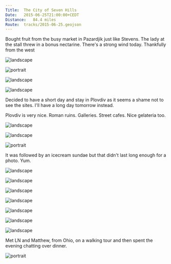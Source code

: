 ```yaml
---
Title:	The City of Seven Hills
Date:	2015-06-25T21:00:00+CEDT
Distance:	84.4 miles
Route:	tracks/2015-06-25.geojson
---
```


Bought fruit from the busy market in Pazardjik just like Stevens. The lady at the stall threw in a bonus nectarine.
There's a strong wind today. Thankfully from the west

![landscape](https://farm4.staticflickr.com/3815/18839723713_71333c451a.jpg "Market in Pazardjik")

![portrait](https://pbs.twimg.com/media/CIVpBTZUAAA3oGs.jpg:large "Bike passenger")

![landscape](https://farm1.staticflickr.com/518/19272821830_95ef7784c8.jpg "Mountains")

![landscape](https://farm1.staticflickr.com/345/19274260519_aed6a76eb9.jpg "Sunflower field")

Decided to have a short day and stay in Plovdiv as it seems a shame not to see the sites. I'll have a long day tomorrow instead.

Plovdiv is very nice. Roman ruins. Galleries. Street cafes. Nice gelateria too.

![landscape](https://farm1.staticflickr.com/559/19274277929_fcfeb845a5.jpg "Plovdiv 2019")

![landscape](https://farm1.staticflickr.com/296/18839814483_315dcd18ee.jpg "Plovdiv street art")

![portrait](https://pbs.twimg.com/media/CIWiin6UwAEfen9.jpg:large "Lunch")

It was followed by an icecream sundae but that didn't last long enough for a photo. Yum.

![landscape](https://pbs.twimg.com/media/CIWmzN-VAAEJQXp.jpg:large "The singing fountains, Plovdiv")

![landscape](https://farm1.staticflickr.com/499/19454122672_b5ac2ee330.jpg "Famous Bulgarians")

![landscape](https://farm1.staticflickr.com/557/19454118402_6a98c862b1.jpg "Walking tour guide with Milo the Crazy")

![landscape](https://farm1.staticflickr.com/382/18837950914_632bda391e.jpg "Flags in Plovdiv")

![landscape](https://farm4.staticflickr.com/3853/18839864953_8d58c8a4f8.jpg "Plovdiv")

![landscape](https://pbs.twimg.com/media/CIXBhv2WwAA2Aqo.jpg:large "Plovdiv, city of 7/8/6 hills")

![landscape](https://pbs.twimg.com/media/CIX2xKNUkAAES1C.jpg:large "The Roman theatre at Plovdiv with a rehearsal of Carmen underway.")

Met LN and Matthew, from Ohio, on a walking tour and then spent the evening chatting over dinner.

![portrait](https://pbs.twimg.com/media/CIX3bFeW8AAKIxw.jpg:large "LN and Matthew from Ohio")
